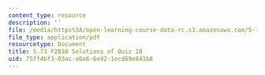 ```yaml
---
content_type: resource
description: ''
file: /media/https%3A/open-learning-course-data-rc.s3.amazonaws.com/5-73-quantum-mechanics-i-fall-2018/75ff4bf303aca0a66e421ecd69e841b8_MIT5_73F18_quiz18_soln.pdf
file_type: application/pdf
resourcetype: Document
title: 5.73 F2018 Solutions of Quiz 18
uid: 75ff4bf3-03ac-a0a6-6e42-1ecd69e841b8
---
```

